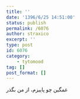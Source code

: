 ```yaml
---
title: ''
date: '1396/6/25 14:51:00'
status: publish
permalink: /6076
author: straxico
excerpt: ''
type: post
id: 6076
category:
    - tytomood
tag: []
post_format: []
---
```

‏غمگین چو پاییزم، از من بگذر